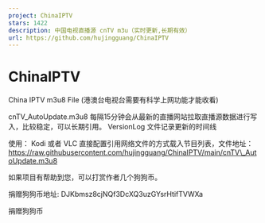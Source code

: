 ```yaml
---
project: ChinaIPTV
stars: 1422
description: 中国电视直播源 cnTV m3u（实时更新,长期有效）
url: https://github.com/hujingguang/ChinaIPTV
---
```


ChinaIPTV
=========

China IPTV m3u8 File (港澳台电视台需要有科学上网功能才能收看)

cnTV\_AutoUpdate.m3u8 每隔15分钟会从最新的直播网站拉取直播源数据进行写入，比较稳定，可以长期引用。 VersionLog 文件记录更新的时间线

使用： Kodi 或者 VLC 直接配置引用网络文件的方式载入节目列表，文件地址：https://raw.githubusercontent.com/hujingguang/ChinaIPTV/main/cnTV\_AutoUpdate.m3u8

如果项目有帮助到您，可以打赏作者几个狗狗币。

捐赠狗狗币地址: DJKbmsz8cjNQf3DcXQ3uzGYsrHtifTVWXa

捐赠狗狗币
